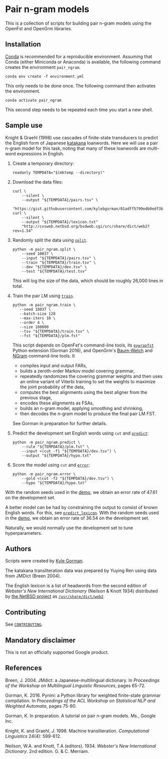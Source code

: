 Pair n-gram models
==================

This is a collection of scripts for building pair n-gram models using the
OpenFst and OpenGrm libraries.

Installation
------------

[Conda](http://conda.io) is recommended for a reproducible environment. Assuming
that Conda (either Miniconda or Anaconda) is available, the following command
creates the environment `pair_ngram`.

    conda env create -f environment.yml

This only needs to be done once. The following command then activates the
environment.

    conda activate pair_ngram

This second step needs to be repeated each time you start a new shell.

Sample use
----------

Knight & Graehl (1998) use cascades of finite-state transducers to predict the
English form of Japanese [katakana](https://en.wikipedia.org/wiki/Katakana)
loanwords. Here we will use a pair n-gram model for this task, noting that many
of these loanwords are multi-word expressions in English.

1.  Create a temporary directory:

        readonly TEMPDATA="$(mktemp --directory)"

2.  Download the data files:

        curl \
            --silent \
            --output "${TEMPDATA}/pairs.tsv" \
            "https://gist.githubusercontent.com/kylebgorman/01adff5799edb0edf3bcce20187c833a/raw/fb0e66d31e021fca7adec4c2104ffea0e879f2e4/pairs.tsv"
        curl \
            --silent \
            --output "${TEMPDATA}/lexicon.txt"
            "http://cvsweb.netbsd.org/bsdweb.cgi/src/share/dict/web2?rev=1.54"

3.  Randomly split the data using [`split`](pair_ngram/split.py).

        python -m pair_ngram.split \
            --seed 10037 \
            --input "${TEMPDATA}/pairs.tsv" \
            --train "${TEMPDATA}/train.tsv" \
            --dev "${TEMPDATA}/dev.tsv" \
            --test "${TEMPDATA}/test.tsv"

    This will log the size of the data, which should be roughly 26,000 lines in
    total.

4.  Train the pair LM using [`train`](pair_ngram/train.py).

        python -m pair_ngram.train \
           --seed 10037 \
           --batch-size 128
           --max-iters 10 \
           --order 4 \
           --size 100000
           --tsv "${TEMPDATA}/train.tsv" \
           --fst "${TEMPDATA}/plm.fst"

    This script depends on OpenFst's command-line tools, its
    [`pywrapfst`](https://www.openfst.org/twiki/bin/view/FST/PythonExtension)
    Python extension (Gorman 2016), and OpenGrm's
    [Baum-Welch](https://baumwelch.opengrm.org) and
    [NGram](https://ngram.opengrm.org) command-line tools. It

    -   compiles input and output FARs,
    -   builds a zeroth-order Markov model covering grammar,
    -   repeatedly randomizes the covering grammar weights and then uses an
        online variant of Viterbi training to set the weights to maximize the
        joint probability of the data,
    -   computes the best alignments using the best aligner from the previous
        stage,
    -   encodes these alignments as FSAs,
    -   builds an n-gram model, applying smoothing and shrinking,
    -   then decodes the n-gram model to produce the final pair LM FST.

    See Gorman in preparation for further details.

5.  Predict the development set English words using `cut` and
    [`predict`](pair_ngram/predict.py):

        python -m pair_ngram.predict \
            --rule "${TEMPDATA}/plm.fst" \
            --input <(cut -f1 "${TEMPDATA}/dev.tsv") \
            --output "${TEMPDATA}/hypo.txt"

6.  Score the model using `cut` and [`error`](pair_ngram/error.py):

        python -m pair_ngram.error \
            --gold <(cut -f2 "${TEMPDATA}/dev.tsv") \
            --hypo "${TEMPDATA}/hypo.txt"

With the random seeds used in the [demo](run.sh), we obtain an error rate of
47.61 on the development set.

A better model can be had by constraining the output to consist of known English
words. For this, see [`predict_lexicon`](pair_ngram/predict_lexicon.py). With
the random seeds used in the [demo](run.sh), we obtain an error rate of 36.54 on
the development set.

Naturally, we would normally use the development set to tune hyperparameters.

Authors
-------

Scripts were created by [Kyle Gorman](mailto:kbg@google.com).

The katakana transliteration data was prepared by Yuying Ren using data from
JMDict (Breen 2004).

The English lexicon is a list of headwords from the second edition of *Webster's
New International Dictionary* (Neilson & Knott 1934) distributed by [the NetBSD
project](https://www.netbsd.org/) as
[`/usr/share/dict/web2`](http://cvsweb.netbsd.org/bsdweb.cgi/src/share/dict/web2?rev=1.54).

Contributing
------------

See [`CONTRIBUTING`](CONTRIBUTING).

Mandatory disclaimer
--------------------

This is not an officially supported Google product.

References
----------

Breen, J. 2004. JMdict: a Japanese-multilingual dictionary. In *Proceedings of
the Workshop on Multilingual Linguistic Resources*, pages 65-72.

Gorman, K. 2016. Pynini: a Python library for weighted finite-state grammar
compilation. In *Proceedings of the ACL Workshop on Statistical NLP and Weighted
Automata*, pages 75-80.

Gorman, K. In preparation. A tutorial on pair n-gram models. Ms., Google Inc.

Knight, K. and Graehl, J. 1998. Machine transliteration. *Computational
Linguistics* 24(4): 599-612.

Neilson, W.A. and Knott, T.A (editors). 1934. *Webster's New International
Dictionary*. 2nd edition. G. & C. Merriam.
